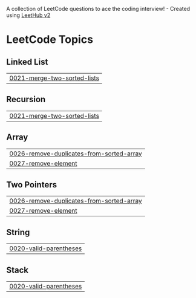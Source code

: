 A collection of LeetCode questions to ace the coding interview! - Created using [LeetHub v2](https://github.com/arunbhardwaj/LeetHub-2.0)
<!---LeetCode Topics Start-->
# LeetCode Topics
## Linked List
|  |
| ------- |
| [0021-merge-two-sorted-lists](https://github.com/priyankagawali09/DSA-Leetcode-solutions/tree/master/0021-merge-two-sorted-lists) |
## Recursion
|  |
| ------- |
| [0021-merge-two-sorted-lists](https://github.com/priyankagawali09/DSA-Leetcode-solutions/tree/master/0021-merge-two-sorted-lists) |
## Array
|  |
| ------- |
| [0026-remove-duplicates-from-sorted-array](https://github.com/priyankagawali09/DSA-Leetcode-solutions/tree/master/0026-remove-duplicates-from-sorted-array) |
| [0027-remove-element](https://github.com/priyankagawali09/DSA-Leetcode-solutions/tree/master/0027-remove-element) |
## Two Pointers
|  |
| ------- |
| [0026-remove-duplicates-from-sorted-array](https://github.com/priyankagawali09/DSA-Leetcode-solutions/tree/master/0026-remove-duplicates-from-sorted-array) |
| [0027-remove-element](https://github.com/priyankagawali09/DSA-Leetcode-solutions/tree/master/0027-remove-element) |
## String
|  |
| ------- |
| [0020-valid-parentheses](https://github.com/priyankagawali09/DSA-Leetcode-solutions/tree/master/0020-valid-parentheses) |
## Stack
|  |
| ------- |
| [0020-valid-parentheses](https://github.com/priyankagawali09/DSA-Leetcode-solutions/tree/master/0020-valid-parentheses) |
<!---LeetCode Topics End-->
